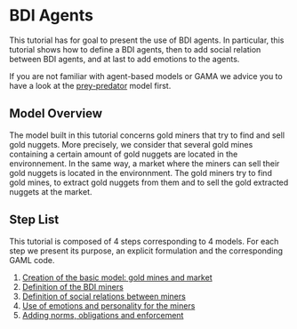 # BDI Agents


This tutorial has for goal to present the use of BDI agents. In particular, this tutorial shows how to define a BDI agents, then to add social relation between BDI agents, and at last to add emotions to the agents.

If you are not familiar with agent-based models or GAMA we advice you to have a look at the [prey-predator](PredatorPrey) model first.


## Model Overview
The model built in this tutorial concerns gold miners that try to find and sell gold nuggets. More precisely, we consider that several gold mines containing a certain amount of gold nuggets are located in the environnement. In the same way, a market where the miners can sell their gold nuggets is located in the environnment. The gold miners try to find gold mines, to extract gold nuggets from them and to sell the gold extracted nuggets at the market.

## Step List

This tutorial is composed of 4 steps corresponding to 4 models. For each step we present its purpose, an explicit formulation and the corresponding GAML code.

  1. [Creation of the basic model: gold mines and market](GoldMinerModel_step1)
  1. [Definition of the BDI miners](GoldMinerModel_step2)
  1. [Definition of social relations between miners](GoldMinerModel_step3)
  1. [Use of emotions and personality for the miners](GoldMinerModel_step4)
  1. [Adding norms, obligations and enforcement](GoldMinerModel_step5)